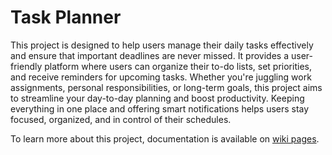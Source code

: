 # Task Planner

This project is designed to help users manage their daily tasks effectively and ensure that important deadlines are never missed. It provides a user-friendly platform where users can organize their to-do lists, set priorities, and receive reminders for upcoming tasks. Whether you're juggling work assignments, personal responsibilities, or long-term goals, this project aims to streamline your day-to-day planning and boost productivity. Keeping everything in one place and offering smart notifications helps users stay focused, organized, and in control of their schedules.

To learn more about this project, documentation is available on [wiki pages](https://github.com/hannusia/task_planner/wiki).
